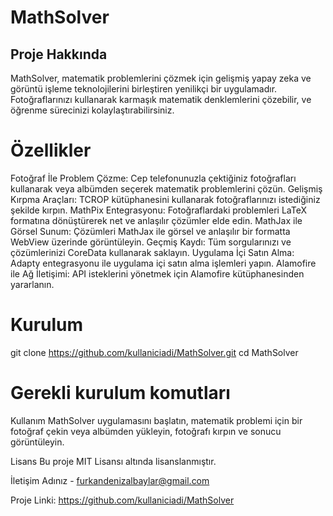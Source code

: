
# MathSolver

## Proje Hakkında

MathSolver, matematik problemlerini çözmek için gelişmiş yapay zeka ve görüntü işleme teknolojilerini birleştiren yenilikçi bir uygulamadır. Fotoğraflarınızı kullanarak karmaşık matematik denklemlerini çözebilir, ve öğrenme sürecinizi kolaylaştırabilirsiniz.

# Özellikler
Fotoğraf İle Problem Çözme: Cep telefonunuzla çektiğiniz fotoğrafları kullanarak veya albümden seçerek matematik problemlerini çözün.
Gelişmiş Kırpma Araçları: TCROP kütüphanesini kullanarak fotoğraflarınızı istediğiniz şekilde kırpın.
MathPix Entegrasyonu: Fotoğraflardaki problemleri LaTeX formatına dönüştürerek net ve anlaşılır çözümler elde edin.
MathJax ile Görsel Sunum: Çözümleri MathJax ile görsel ve anlaşılır bir formatta WebView üzerinde görüntüleyin.
Geçmiş Kaydı: Tüm sorgularınızı ve çözümlerinizi CoreData kullanarak saklayın.
Uygulama İçi Satın Alma: Adapty entegrasyonu ile uygulama içi satın alma işlemleri yapın.
Alamofire ile Ağ İletişimi: API isteklerini yönetmek için Alamofire kütüphanesinden yararlanın.


# Kurulum


git clone https://github.com/kullaniciadi/MathSolver.git
cd MathSolver
# Gerekli kurulum komutları
Kullanım
MathSolver uygulamasını başlatın, matematik problemi için bir fotoğraf çekin veya albümden yükleyin, fotoğrafı kırpın ve sonucu görüntüleyin.


Lisans
Bu proje MIT Lisansı altında lisanslanmıştır.

İletişim
Adınız - furkandenizalbaylar@gmail.com

Proje Linki: https://github.com/kullaniciadi/MathSolver
